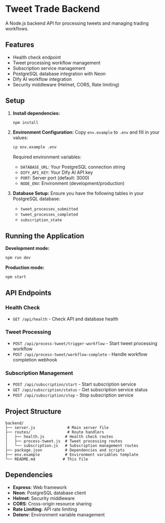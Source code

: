 # Tweet Trade Backend

A Node.js backend API for processing tweets and managing trading workflows.

## Features

- Health check endpoint
- Tweet processing workflow management
- Subscription service management
- PostgreSQL database integration with Neon
- Dify AI workflow integration
- Security middleware (Helmet, CORS, Rate limiting)

## Setup

1. **Install dependencies:**
   ```bash
   npm install
   ```

2. **Environment Configuration:**
   Copy `env.example` to `.env` and fill in your values:
   ```bash
   cp env.example .env
   ```

   Required environment variables:
   - `DATABASE_URL`: Your PostgreSQL connection string
   - `DIFY_API_KEY`: Your Dify AI API key
   - `PORT`: Server port (default: 3000)
   - `NODE_ENV`: Environment (development/production)

3. **Database Setup:**
   Ensure you have the following tables in your PostgreSQL database:
   - `tweet_processes_submitted`
   - `tweet_processes_completed`
   - `subscription_state`

## Running the Application

**Development mode:**
```bash
npm run dev
```

**Production mode:**
```bash
npm start
```

## API Endpoints

### Health Check
- `GET /api/health` - Check API and database health

### Tweet Processing
- `POST /api/process-tweet/trigger-workflow` - Start tweet processing workflow
- `POST /api/process-tweet/workflow-complete` - Handle workflow completion webhook

### Subscription Management
- `POST /api/subscription/start` - Start subscription service
- `GET /api/subscription/status` - Get subscription service status
- `POST /api/subscription/stop` - Stop subscription service

## Project Structure

```
backend/
├── server.js              # Main server file
├── routes/                # Route handlers
│   ├── health.js         # Health check routes
│   ├── process-tweet.js  # Tweet processing routes
│   └── subscription.js   # Subscription management routes
├── package.json          # Dependencies and scripts
├── env.example           # Environment variables template
└── README.md            # This file
```

## Dependencies

- **Express**: Web framework
- **Neon**: PostgreSQL database client
- **Helmet**: Security middleware
- **CORS**: Cross-origin resource sharing
- **Rate Limiting**: API rate limiting
- **Dotenv**: Environment variable management
